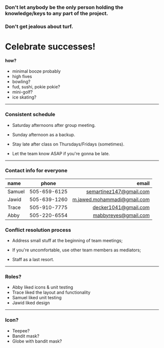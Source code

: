 ### Don't let anybody be the only person holding the knowledge/keys to any part of the project.

### Don't get jealous about turf.

# Celebrate successes!
#### how?
* minimal booze probably
* high fives
* bowling?
* fud, sushi, pokie pokie?
* mini-golf?
* ice skating?
---

### Consistent schedule

* Saturday afternoons after group meeting.
* Sunday afternoon as a backup.
* Stay late after class on Thursdays/Fridays (sometimes).

* Let the team know ASAP if you're gonna be late.
---
### Contact info for everyone

name    | phone        | email|
|:------|:-----------:|---------:|
Samuel	| 505-659-6125 | semartinez147@gmail.com|
Jawid	| 505-639-1260 | m.jawed.mohammadi@gmail.com|
Trace	| 505-910-7775 | decker1041@gmail.com|
Abby	| 505-220-6554 | mabbyreyes@gmail.com|


### Conflict resolution process

* Address small stuff at the beginning of team meetings;

* If you're uncomfortable, use other team members as mediators;

* Staff as a last resort.
---
### Roles?

* Abby liked icons & unit testing
* Trace liked the layout and functionality
* Samuel liked unit testing
* Jawid liked design
---
### Icon?

* Teepee?
* Bandit mask?  
* Globe with bandit mask?